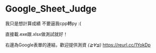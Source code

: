 # Google_Sheet_Judge
我只是想計算成績
不要逼我cpp轉py :(

直接載.exe跟.xlsx做測試就好！

右邊為Google表單的連結，歡迎提供測資 *(≧∀≦)* https://reurl.cc/1YokDp

